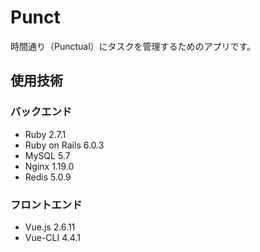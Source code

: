 # Punct
時間通り（Punctual）にタスクを管理するためのアプリです。

## 使用技術
### バックエンド
- Ruby 2.7.1
- Ruby on Rails 6.0.3
- MySQL 5.7
- Nginx 1.19.0
- Redis 5.0.9

### フロントエンド
- Vue.js 2.6.11
- Vue-CLI 4.4.1
